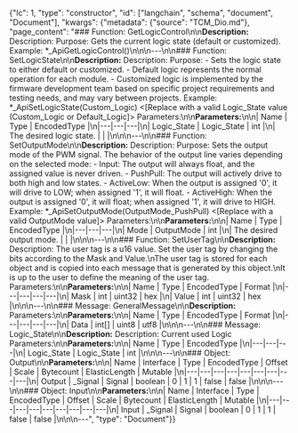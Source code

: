 {"lc": 1, "type": "constructor", "id": ["langchain", "schema", "document", "Document"], "kwargs": {"metadata": {"source": "TCM_Dio.md"}, "page_content": "### Function: GetLogicControl\n\n**Description:** Description: Purpose: Gets the current logic state (default or customized). Example: *_ApiGetLogicControl()\n\n\n---\n\n### Function: SetLogicState\n\n**Description:** Description: Purpose: - Sets the logic state to either default or customized. - Default logic represents the normal operation for each module. - Customized logic is implemented by the firmware development team based on specific project requirements and testing needs, and may vary between projects. Example: *_ApiSetLogicState(Custom_Logic)  <[Replace with a valid Logic_State value (Custom_Logic or Default_Logic]> Parameters:\n\n**Parameters:**\n\n| Name | Type | EncodedType |\n|---|---|---|\n| Logic_State | Logic_State | int |\n| The desired logic state. |  |  |\n\n\n---\n\n### Function: SetOutputMode\n\n**Description:** Description: Purpose: Sets the output mode of the PWM signal.  The behavior of the output line varies depending on the selected mode: - Input: The output will always float, and the assigned value is never driven. - PushPull: The output will actively drive to both high and low states. - ActiveLow: When the output is assigned '0', it will drive to LOW; when assigned '1', it will float. - ActiveHigh: When the output is assigned '0', it will float; when assigned '1', it will drive to HIGH. Example: *_ApiSetOutputMode(OutputMode_PushPull) <[Replace with a valid OutputMode value]> Parameters:\n\n**Parameters:**\n\n| Name | Type | EncodedType |\n|---|---|---|\n| Mode | OutputMode | int |\n| The desired output mode. |  |  |\n\n\n---\n\n### Function: SetUserTag\n\n**Description:** Description: The user tag is a u16 value. Set the user tag by changing the bits according to the Mask and Value.\nThe user tag is stored for each object and is copied into each message that is generated by this object.\nIt is up to the user to define the meaning of the user tag. Parameters:\n\n**Parameters:**\n\n| Name | Type | EncodedType | Format |\n|---|---|---|---|\n| Mask | int | uint32 | hex |\n| Value | int | uint32 | hex |\n\n\n---\n\n### Message: GeneralMessage\n\n**Description:** Parameters:\n\n**Parameters:**\n\n| Name | Type | EncodedType | Format |\n|---|---|---|---|\n| Data | int[] | uint8 | utf8 |\n\n\n---\n\n### Message: Logic_State\n\n**Description:** Description: Current used Logic Parameters:\n\n**Parameters:**\n\n| Name | Type | EncodedType |\n|---|---|---|\n| Logic_State | Logic_State | int |\n\n\n---\n\n### Object: Output\n\n**Parameters:**\n\n| Name | Interface | Type | EncodedType | Offset | Scale | Bytecount | ElasticLength | Mutable |\n|---|---|---|---|---|---|---|---|---|\n| Output | _Signal | Signal | boolean | 0 | 1 | 1 | false | false |\n\n\n---\n\n### Object: Input\n\n**Parameters:**\n\n| Name | Interface | Type | EncodedType | Offset | Scale | Bytecount | ElasticLength | Mutable |\n|---|---|---|---|---|---|---|---|---|\n| Input | _Signal | Signal | boolean | 0 | 1 | 1 | false | false |\n\n\n---", "type": "Document"}}